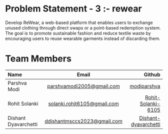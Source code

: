 # Problem Statement - 3 :-  rewear
Develop ReWear, a web-based platform that enables users to exchange unused clothing  through direct swaps or a point-based redemption system. The goal is to promote sustainable  fashion and reduce textile waste by encouraging users to reuse wearable garments instead of  discarding them. 

# Team Members

| Name |  Email  | Github |
|:-----|:--------:|------:|
| Parshva Modi | parshvamodi2005@gmail.com | [modiparshva](https://github.com/modiparshva) |
| Rohit Solanki | solanki.rohit6105@gmail.com  | [Rohit-Solanki-6105](https://github.com/Rohit-Solanki-6105) |
| Dishant Dyavarchetti | ddishantmsccs2023@gmail.com | [Dishant-dyavarchetti](https://github.com/Dishant-dyavarchetti) |
